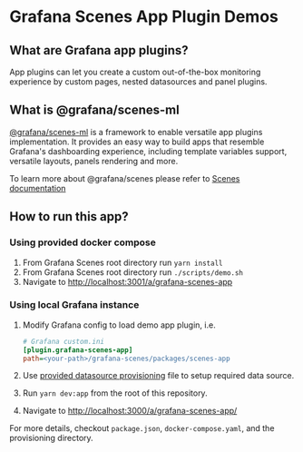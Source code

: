 # Grafana Scenes App Plugin Demos

## What are Grafana app plugins?

App plugins can let you create a custom out-of-the-box monitoring experience by custom pages, nested datasources and panel plugins.

## What is @grafana/scenes-ml

[@grafana/scenes-ml](../scenes/README.md) is a framework to enable versatile app plugins implementation. It provides an easy way to build apps that resemble Grafana's dashboarding experience, including template variables support, versatile layouts, panels rendering and more.

To learn more about @grafana/scenes please refer to [Scenes documentation](https://grafana.github.io/scenes)

## How to run this app?

### Using provided docker compose

1. From Grafana Scenes root directory run `yarn install`
1. From Grafana Scenes root directory run `./scripts/demo.sh`
1. Navigate to [http://localhost:3001/a/grafana-scenes-app](http://localhost:3001/a/grafana-scenes-app)

### Using local Grafana instance

1. Modify Grafana config to load demo app plugin, i.e.

   ```ini
   # Grafana custom.ini
   [plugin.grafana-scenes-app]
   path=<your-path>/grafana-scenes/packages/scenes-app
   ```

1. Use [provided datasource provisioning](./provisioning//datasources/default.yaml) file to setup required data source.
1. Run `yarn dev:app` from the root of this repository.
1. Navigate to [http://localhost:3000/a/grafana-scenes-app/](http://localhost:3001/a/grafana-scenes-app/)

For more details, checkout `package.json`, `docker-compose.yaml`, and the provisioning directory.
